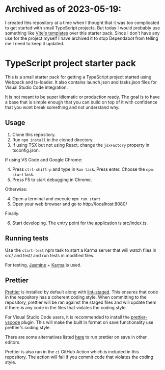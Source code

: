 # Archived as of 2023-05-19:
I created this repository at a time when I thought that it was too complicated to get started with small TypeScript projects. But today I would probably use something like [Vite's templates](https://vitejs.dev/guide/) over this starter pack. Since I don't have any use for the project myself I have archived it to stop Dependabot from telling me I need to keep it updated.

# TypeScript project starter pack

This is a small starter pack for getting a TypeScript project started using Webpack and ts-loader.
It also contains launch.json and tasks.json files for Visual Studio Code integration.

It is not meant to be super idiomatic or production ready. The goal is to have a base that is simple enough that you can build on top of it with confidence that you wont break something and not understand why.

## Usage

1. Clone this repository.
2. Run `npm install` in the cloned directory.
3. If using TSX but not using React, change the `jsxFactory` property in tsconfig.json.

If using VS Code and Google Chrome:

4. Press `ctrl-shift-p` and type in `Run task`. Press enter. Choose the `npm: start` task.
5. Press F5 to start debugging in Chrome.

Otherwise:

4. Open a terminal and execute `npm run start`
5. Open your web browser and go to http://localhost:8080/

Finally:

6. Start developing. The entry point for the application is src/index.ts.

## Running tests

Use the `start-test` npm task to start a Karma server that will watch files in src/ and test/ and run tests in modified files.

For testing, [Jasmine](https://jasmine.github.io/) + [Karma](https://karma-runner.github.io/2.0/index.html) is used.

## Prettier

[Prettier](https://prettier.io) is installed by default along with [lint-staged](https://github.com/okonet/lint-staged). This ensures that code in the repository has a coherent coding style. When committing to the repository, prettier will be ran against the staged files and will update them if there is any code in the files that violates the coding style.

For Visual Studio Code users, it is recommended to install the [prettier-vscode](https://marketplace.visualstudio.com/items?itemName=esbenp.prettier-vscode) plugin. This will make the built in format on save functionality use prettier's coding style.

There are some alternatives listed [here](https://prettier.io/docs/en/editors.html) to run prettier on save in other editors.

Prettier is also ran in the `ci` GitHub Action which is included in this repository. The action will fail if you commit code that violates the coding style.
